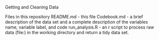 Getting and Cleaning Data

Files in this repository
README.md - this file
Codebook.md - a brief description of the data set and a complete description of the variables name, variable label, and code
run_analysis.R - an r script to process raw data (file:) in the working directory and return a tidy data set.
